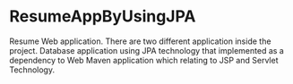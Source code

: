 # ResumeAppByUsingJPA
Resume Web application. There are two different application inside the project. Database application using JPA technology that implemented as a dependency to Web Maven application which relating to JSP and Servlet Technology.
